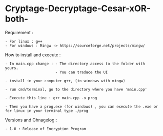 # Cryptage-Decryptage-Cesar-xOR-both-

Requirement :

    - For linux : g++
    - For windows : Mingw -> https://sourceforge.net/projects/mingw/

How to install and execute :

    - In main.cpp change : - The directory access to the folder with yours.
                           - You can traduce the UI
                           
    - install in your computer g++, (in windows with mingw) 
    
    - run cmd/terminal, go to the directory where you have 'main.cpp'
    
    - Execute this line : g++ main.cpp -o prog
    
    - Then you have a prog.exe (for windows) , you can execute the .exe or for linux in your terminal type ./prog

Versions and Chnagelog :
    
    - 1.0 : Release of Encryption Program
